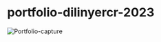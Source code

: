 # portfolio-dilinyercr-2023

![Portfolio-capture](https://github.com/DilinyerCR/portfolio-dilinyercr-2023/assets/91989762/985dc1fa-e50f-4c1e-a65d-2cca187e13fc)
